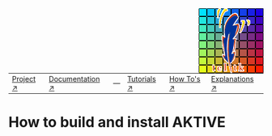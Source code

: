 
<img src='../assets/aktive-logo-128.png' style='float:right;'>

|||||||
|---|---|---|---|---|---|
|[Project ↗](../../README.md)|[Documentation ↗](../index.md)|&mdash;|[Tutorials ↗](../tutorials.md)|[How To's ↗](../howtos.md)|[Explanations ↗](../explanations.md)|[References ↗](../ref/index.md)|

# How to build and install AKTIVE
